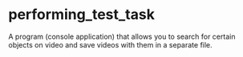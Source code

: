 # performing_test_task
A program (console application) that allows you to search for certain objects on video and save videos with them in a separate file.

